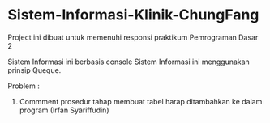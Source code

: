 # Sistem-Informasi-Klinik-ChungFang
Project ini dibuat untuk memenuhi responsi praktikum Pemrograman Dasar 2

Sistem Informasi ini berbasis console
Sistem Informasi ini menggunakan prinsip Queque.

Problem :
1. Commment prosedur tahap membuat tabel harap ditambahkan ke dalam program (Irfan Syariffudin)
